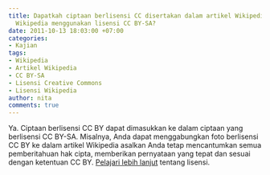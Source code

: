 ```yaml
---
title: Dapatkah ciptaan berlisensi CC disertakan dalam artikel Wikipedia, meskipun
  Wikipedia menggunakan lisensi CC BY-SA?
date: 2011-10-13 18:03:00 +07:00
categories:
- Kajian
tags:
- Wikipedia
- Artikel Wikipedia
- CC BY-SA
- Lisensi Creative Commons
- Lisensi Wikipedia
author: nita
comments: true
---
```


Ya. Ciptaan berlisensi CC BY dapat dimasukkan ke dalam ciptaan yang berlisensi CC BY-SA. Misalnya, Anda dapat menggabungkan foto berlisensi CC BY ke dalam artikel Wikipedia asalkan Anda tetap mencantumkan semua pemberitahuan hak cipta, memberikan pernyataan yang tepat dan sesuai dengan ketentuan CC BY. [Pelajari lebih lanjut](http://wiki.creativecommons.or.id/Lisensi) tentang lisensi.
